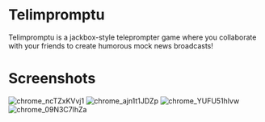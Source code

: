 # Telimpromptu
Telimpromptu is a jackbox-style teleprompter game where you collaborate with your friends to create humorous mock news broadcasts!

# Screenshots
![chrome_ncTZxKVvj1](https://github.com/Telimpromptu-Collective/Telimpromptu/assets/32401442/c5d7992e-3a0d-40b7-8e83-12a2edc0d2cd)
![chrome_ajn1t1JDZp](https://github.com/Telimpromptu-Collective/Telimpromptu/assets/32401442/70669e28-d5e2-464e-8294-1184c3282b28)
![chrome_YUFU51hlvw](https://github.com/Telimpromptu-Collective/Telimpromptu/assets/32401442/615d3bc3-fd5e-4d79-b476-b6c7d1ba6710)
![chrome_09N3C7lhZa](https://github.com/Telimpromptu-Collective/Telimpromptu/assets/32401442/3d76faea-8328-4d7e-9e31-8e254e203825)
